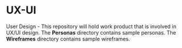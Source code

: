 # UX-UI
User Design -
This repository will hold work product that is involved in UX/UI design. The **Personas** directory contains sample personas. The **Wireframes** directory contains sample wireframes. 
